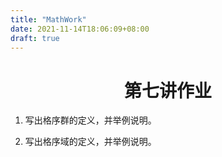 ```yaml
---
title: "MathWork"
date: 2021-11-14T18:06:09+08:00
draft: true
---
```


<center><h1>第七讲作业</h1></center>


1. 写出格序群的定义，并举例说明。

2. 写出格序域的定义，并举例说明。


